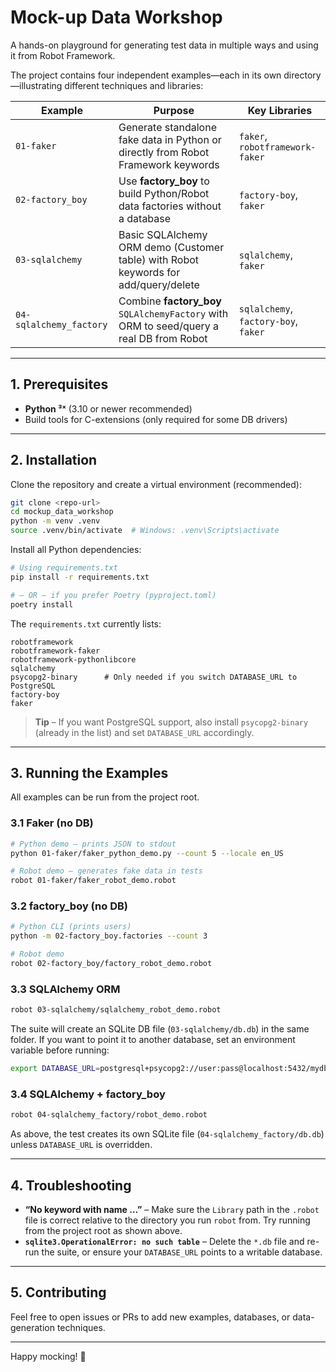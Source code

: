 # Mock-up Data Workshop

A hands-on playground for generating test data in multiple ways and using it from Robot Framework.

The project contains four independent examples—each in its own directory—illustrating different techniques and libraries:

| Example | Purpose | Key Libraries |
|---------|---------|---------------|
| `01-faker` | Generate standalone fake data in Python or directly from Robot Framework keywords | `faker`, `robotframework-faker` |
| `02-factory_boy` | Use **factory_boy** to build Python/Robot data factories without a database | `factory-boy`, `faker` |
| `03-sqlalchemy` | Basic SQLAlchemy ORM demo (Customer table) with Robot keywords for add/query/delete | `sqlalchemy`, `faker` |
| `04-sqlalchemy_factory` | Combine **factory_boy** `SQLAlchemyFactory` with ORM to seed/query a real DB from Robot | `sqlalchemy`, `factory-boy`, `faker` |

---

## 1. Prerequisites

* **Python ³ˣ** (3.10 or newer recommended)
* Build tools for C-extensions (only required for some DB drivers)

---

## 2. Installation

Clone the repository and create a virtual environment (recommended):

```bash
git clone <repo-url>
cd mockup_data_workshop
python -m venv .venv
source .venv/bin/activate  # Windows: .venv\Scripts\activate
```

Install all Python dependencies:

```bash
# Using requirements.txt
pip install -r requirements.txt

# — OR — if you prefer Poetry (pyproject.toml)
poetry install
```

The `requirements.txt` currently lists:

```text
robotframework
robotframework-faker
robotframework-pythonlibcore
sqlalchemy
psycopg2-binary      # Only needed if you switch DATABASE_URL to PostgreSQL
factory-boy
faker
```

> **Tip** – If you want PostgreSQL support, also install `psycopg2-binary` (already in the list) and set `DATABASE_URL` accordingly.

---

## 3. Running the Examples

All examples can be run from the project root.

### 3.1 Faker (no DB)

```bash
# Python demo – prints JSON to stdout
python 01-faker/faker_python_demo.py --count 5 --locale en_US

# Robot demo – generates fake data in tests
robot 01-faker/faker_robot_demo.robot
```

### 3.2 factory_boy (no DB)

```bash
# Python CLI (prints users)
python -m 02-factory_boy.factories --count 3

# Robot demo
robot 02-factory_boy/factory_robot_demo.robot
```

### 3.3 SQLAlchemy ORM

```bash
robot 03-sqlalchemy/sqlalchemy_robot_demo.robot
```

The suite will create an SQLite DB file (`03-sqlalchemy/db.db`) in the same folder. If you want to point it to another database, set an environment variable before running:

```bash
export DATABASE_URL=postgresql+psycopg2://user:pass@localhost:5432/mydb
```

### 3.4 SQLAlchemy + factory_boy

```bash
robot 04-sqlalchemy_factory/robot_demo.robot
```

As above, the test creates its own SQLite file (`04-sqlalchemy_factory/db.db`) unless `DATABASE_URL` is overridden.

---

## 4. Troubleshooting

* **“No keyword with name …”** – Make sure the `Library` path in the `.robot` file is correct relative to the directory you run `robot` from. Try running from the project root as shown above.
* **`sqlite3.OperationalError: no such table`** – Delete the `*.db` file and re-run the suite, or ensure your `DATABASE_URL` points to a writable database.

---

## 5. Contributing

Feel free to open issues or PRs to add new examples, databases, or data-generation techniques.

---

Happy mocking! 🎉
